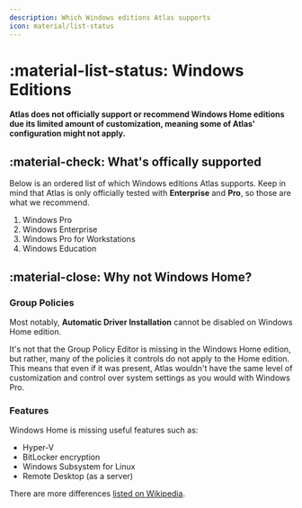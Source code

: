 ```yaml
---
description: Which Windows editions Atlas supports
icon: material/list-status
---
```


# :material-list-status: Windows Editions

**Atlas does not officially support or recommend Windows Home editions due its limited amount of customization, meaning some of Atlas' configuration might not apply.**

## :material-check: What's offically supported

Below is an ordered list of which Windows editions Atlas supports. Keep in mind that Atlas is only officially tested with **Enterprise** and **Pro**, so those are what we recommend.

1. Windows Pro
1. Windows Enterprise
1. Windows Pro for Workstations
1. Windows Education

## :material-close: Why not Windows Home?

### Group Policies

Most notably, **Automatic Driver Installation** cannot be disabled on Windows Home edition. 

It's not that the Group Policy Editor is missing in the Windows Home edition, but rather, many of the policies it controls do not apply to the Home edition. This means that even if it was present, Atlas wouldn't have the same level of customization and control over system settings as you would with Windows Pro.

### Features

Windows Home is missing useful features such as:

- Hyper-V
- BitLocker encryption
- Windows Subsystem for Linux
- Remote Desktop (as a server)

There are more differences [listed on Wikipedia](https://en.wikipedia.org/wiki/Windows_10_editions#Comparison_chart).